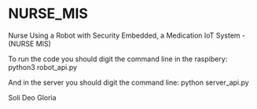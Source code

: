 # NURSE_MIS
Nurse Using a Robot with Security Embedded, a Medication IoT System - (NURSE MIS)

To run the code you should digit the command line in the raspibery: python3 robot_api.py

And in the server you should digit the command line: python server_api.py

Soli Deo Gloria
